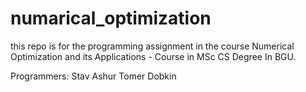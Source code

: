 # numarical_optimization

this repo is for the programming assignment in the course Numerical Optimization and its Applications -
Course in MSc CS Degree In BGU.

Programmers:
Stav Ashur
Tomer Dobkin
